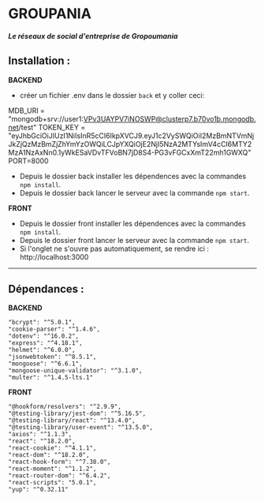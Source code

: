 # GROUPANIA

##### _Le réseaux de social d'entreprise de Gropoumania_

## **Installation** :

**BACKEND**

- créer un fichier .env dans le dossier `back` et y coller ceci:

MDB_URI = "mongodb+srv://user1:VPv3UAYPV7iNOSWP@clusterp7.b70vo1b.mongodb.net/test"
TOKEN_KEY = "eyJhbGciOiJIUzI1NiIsInR5cCI6IkpXVCJ9.eyJ1c2VySWQiOiI2MzBmNTVmNjJkZjQzMzBmZjZhYmYzOWQiLCJpYXQiOjE2NjI5NzA2MTYsImV4cCI6MTY2MzA1NzAxNn0.1yWkESaVDvTFVoBN7jD8S4-PG3vFGCxXmT22mh1GWXQ"
PORT=8000


- Depuis le dossier back installer les dépendences avec la commandes `npm install`.
- Depuis le dossier back lancer le serveur avec la commande `npm start`.

**FRONT**

- Depuis le dossier front installer les dépendences avec la commandes `npm install`.
- Depuis le dossier front lancer le serveur avec la commande `npm start`.
- Si l'onglet ne s'ouvre pas automatiquement, se rendre ici : http://localhost:3000

---

## **Dépendances** :

**BACKEND**

```
"bcrypt": "^5.0.1",
"cookie-parser": "^1.4.6",
"dotenv": "^16.0.2",
"express": "^4.18.1",
"helmet": "^6.0.0",
"jsonwebtoken": "^8.5.1",
"mongoose": "^6.6.1",
"mongoose-unique-validator": "^3.1.0",
"multer": "^1.4.5-lts.1"
```

**FRONT**

```
"@hookform/resolvers": "^2.9.9",
"@testing-library/jest-dom": "^5.16.5",
"@testing-library/react": "^13.4.0",
"@testing-library/user-event": "^13.5.0",
"axios": "^1.1.3",
"react": "^18.2.0",
"react-cookie": "^4.1.1",
"react-dom": "^18.2.0",
"react-hook-form": "^7.38.0",
"react-moment": "^1.1.2",
"react-router-dom": "^6.4.2",
"react-scripts": "5.0.1",
"yup": "^0.32.11"
```
